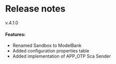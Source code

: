# Release notes
v.4.1.0
#### Features:
* Renamed Sandbox to ModelBank
* Added configuration properties table
* Added implementation of APP_OTP Sca Sender